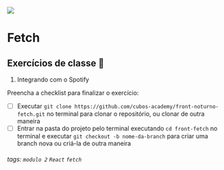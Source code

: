 ![](https://i.imgur.com/xG74tOh.png)

# Fetch
## Exercícios de classe 🏫

1. Integrando com o Spotify


Preencha a checklist para finalizar o exercício:
-   [ ] Executar `git clone https://github.com/cubos-academy/front-noturno-fetch.git` no terminal para clonar o repositório, ou clonar de outra maneira
-   [ ] Entrar na pasta do projeto pelo terminal executando `cd front-fetch` no terminal e executar `git checkout -b nome-da-branch` para criar uma branch nova ou criá-la de outra maneira

###### tags: `modulo 2` `React` `fetch` 

